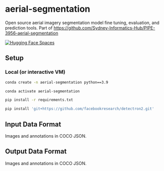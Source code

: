 # aerial-segmentation
Open source aerial imagery segmentation model fine tuning, evaluation, and prediction tools. Part of https://github.com/Sydney-Informatics-Hub/PIPE-3956-aerial-segmentation

[![Hugging Face Spaces](https://img.shields.io/badge/%F0%9F%A4%97%20Hugging%20Face-Spaces-blue)]([https://huggingface.co/spaces/akhaliq/yolov7](https://huggingface.co/spaces/SIH/building-segmentation))

## Setup

### Local (or interactive VM)

```bash
conda create -n aerial-segmentation python==3.9

conda activate aerial-segmentation

pip install -r requirements.txt

pip install 'git+https://github.com/facebookresearch/detectron2.git'
```

## Input Data Format

Images and annotations in COCO JSON.

## Output Data Format

Images and annotations in COCO JSON.

